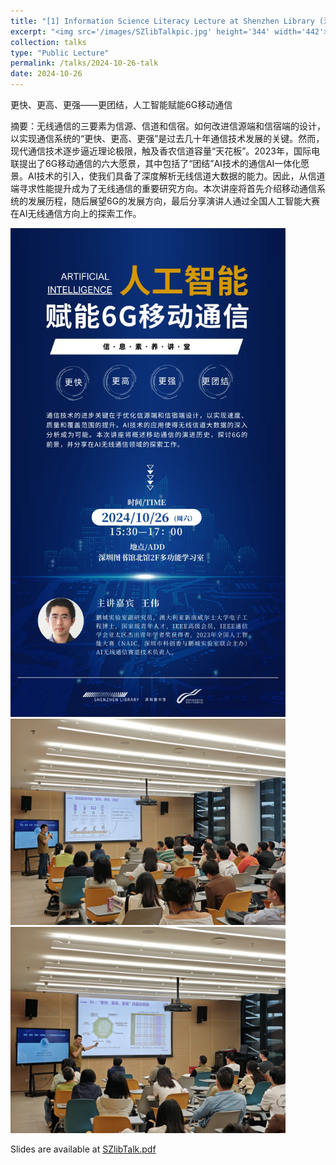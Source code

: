 ```yaml
---
title: "[1] Information Science Literacy Lecture at Shenzhen Library (深圳图书馆信息素养讲座)"
excerpt: "<img src='/images/SZlibTalkpic.jpg' height='344' width='442'>"
collection: talks
type: "Public Lecture"
permalink: /talks/2024-10-26-talk
date: 2024-10-26
---
```


<p style="text-align:justify"> 更快、更高、更强——更团结，人工智能赋能6G移动通信 </p>

摘要：无线通信的三要素为信源、信道和信宿。如何改进信源端和信宿端的设计，以实现通信系统的“更快、更高、更强”是过去几十年通信技术发展的关键。然而，现代通信技术逐步逼近理论极限，触及香农信道容量“天花板”。2023年，国际电联提出了6G移动通信的六大愿景，其中包括了“团结”AI技术的通信AI一体化愿景。AI技术的引入，使我们具备了深度解析无线信道大数据的能力。因此，从信道端寻求性能提升成为了无线通信的重要研究方向。本次讲座将首先介绍移动通信系统的发展历程，随后展望6G的发展方向，最后分享演讲人通过全国人工智能大赛在AI无线通信方向上的探索工作。

<img src='/images/AI6G.webp' width="440">

<img src='/images/SZlibTalkpic.jpg' width="440">

<img src='/images/SZlibTalkpic2.jpg' width="440">

Slides are available at [SZlibTalk.pdf](https://WeiWang-WYS.github.io/files/SZlibTalk.pdf)


